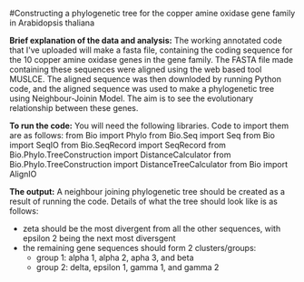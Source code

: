 #Constructing a phylogenetic tree for the copper amine oxidase gene family in Arabidopsis thaliana
 
**Brief explanation of the data and analysis:**
The working annotated code that I've uploaded will make a fasta file,
containing the coding sequence for the 10 copper amine oxidase genes in the gene family.
The FASTA file made containing these sequences were aligned using the web based tool MUSLCE. 
The aligned sequence was then downloded by running Python code, 
and the aligned sequence was used to make a phylogenetic tree using Neighbour-Joinin Model.
The aim is to see the evolutionary relationship between these genes. 

**To run the code:**
You will need the following libraries. Code to import them are as follows:
from Bio import Phylo
from Bio.Seq import Seq 
from Bio import SeqIO
from Bio.SeqRecord import SeqRecord
from Bio.Phylo.TreeConstruction import DistanceCalculator
from Bio.Phylo.TreeConstruction import DistanceTreeCalculator
from Bio import AlignIO 

**The output:**
A neighbour joining phylogenetic tree should be created as a result of running the code.
Details of what the tree should look like is as follows:
- zeta should be the most divergent from all the other sequences, 
  with epsilon 2 being the next most diversgent 
- the remaining gene sequences should form 2 clusters/groups:
   - group 1: alpha 1, alpha 2, apha 3, and beta
   - group 2: delta, epsilon 1, gamma 1, and gamma 2

